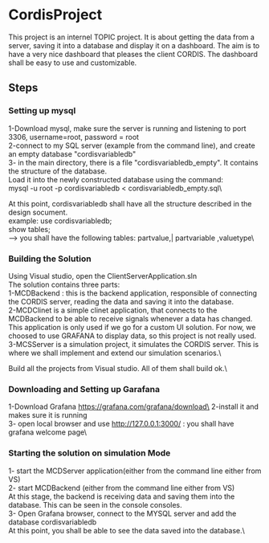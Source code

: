 # CordisProject
This project is an internel TOPIC project. It is about getting the data from a server, saving it into a database and display it on a dashboard.
The aim is to have a very nice dashboard that pleases the client CORDIS. The dashboard shall be easy to use and customizable.

## Steps
### Setting up mysql
1-Download mysql, make  sure the server is running and listening to port 3306, username=root, password = root\
2-connect to my SQL server (example from the command line), and create an empty database "cordisvariabledb"\
3- in the main directory, there is a file "cordisvariabledb_empty". It contains the structure of the database.\
Load it into the newly constructed database using the command:\
mysql -u root -p cordisvariabledb < cordisvariabledb_empty.sql\

At this point, cordisvariabledb shall have all the structure described in the design socument. \
example: use cordisvariabledb;\
show tables;\
-->  you shall have the following tables: partvalue,| partvariable ,valuetype\

### Building the Solution
Using Visual studio, open the ClientServerApplication.sln \
The solution contains three parts:\
1-MCDBackend : this is the backend application, responsible of connecting the CORDIS server, reading the data and saving it into the database.\
2-MCDClinet is a simple clinet application, that connects to the MCDBackend to be able to receive signals whenever a data has changed.\
This application is only used if we go for a custom UI solution. For now, we choosed to use GRAFANA to display data, so this project is not really used.\
3-MCSServer is a simulation project, it simulates the CORDIS server. This is where we shall implement and extend our simulation scenarios.\

Build all the projects from Visual studio. All of them shall build ok.\

### Downloading and Setting up Garafana
1-Download Grafana https://grafana.com/grafana/download\
2-install it and makes sure it is running\
3- open local browser and use http://127.0.0.1:3000/    : you shall have grafana welcome page\

### Starting the solution on simulation Mode
1- start the MCDServer application(either from the command line either from VS)\
2- start MCDBackend (either from the command line either from VS)\
At this stage, the backend is receiving data and saving them into the database.  This can be seen in the console consoles.\
3- Open Grafana browser, connect to the MYSQL server and add the database cordisvariabledb\
At this point, you shall be able to see the data saved into the database.\
